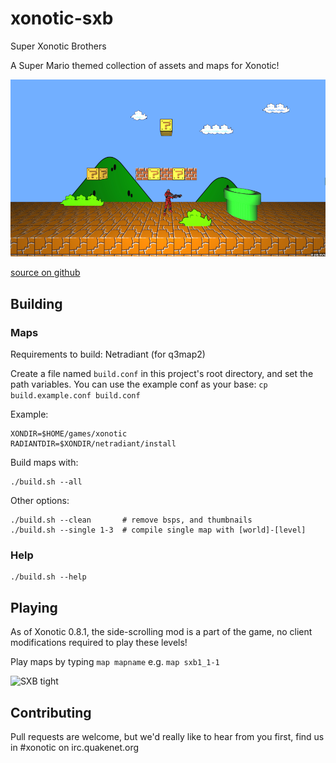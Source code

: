 # xonotic-sxb
Super Xonotic Brothers

A Super Mario themed collection of assets and maps for Xonotic!

![SXB 1-1](resources/sxb1_1-1_start.png)

[source on github](https://github.com/z/xonotic-sxb.pk3dir)


## Building

### Maps

Requirements to build: Netradiant (for q3map2)

Create a file named `build.conf` in this project's root directory, and set the path variables. You can use the example conf as your base: `cp build.example.conf build.conf`

Example:

```
XONDIR=$HOME/games/xonotic
RADIANTDIR=$XONDIR/netradiant/install
```

Build maps with:

```
./build.sh --all
```

Other options:

```
./build.sh --clean       # remove bsps, and thumbnails
./build.sh --single 1-3  # compile single map with [world]-[level] 
```

### Help

```
./build.sh --help
```

## Playing

As of Xonotic 0.8.1, the side-scrolling mod is a part of the game, no client modifications required to play these levels!

Play maps by typing `map mapname` e.g. `map sxb1_1-1`

![SXB tight](resources/mapshots/labeled.png)

## Contributing

Pull requests are welcome, but we'd really like to hear from you first, find us in #xonotic on irc.quakenet.org

